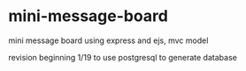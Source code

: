 # mini-message-board
mini message board using express and ejs, mvc model

revision beginning 1/19 to use postgresql to generate database